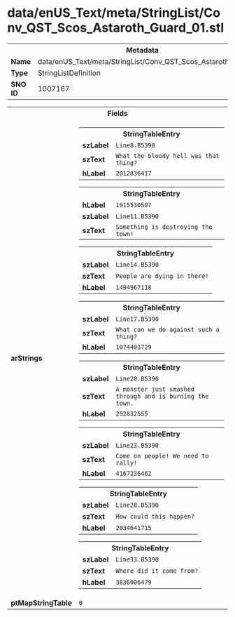 <h1>data/enUS_Text/meta/StringList/Conv_QST_Scos_Astaroth_Guard_01.stl</h1><table><tr><th colspan="100%">Metadata</th></tr><tr><td><b>Name</b></td><td>data/enUS_Text/meta/StringList/Conv_QST_Scos_Astaroth_Guard_01.stl</td></tr><tr><td><b>Type</b></td><td>StringListDefinition</td></tr><tr><td><b>SNO ID</b></td><td>1007167</td></tr></table>

<table><tr><th colspan="100%">Fields</th></tr><tr><td><b>arStrings</b></td><td><table><tr><th colspan="100%">StringTableEntry</th></tr><tr><td><b>szLabel</b></td><td><code>Line8.B5390</code></td></tr><tr><td><b>szText</b></td><td><code>What the bloody hell was that thing?</code></td></tr><tr><td><b>hLabel</b></td><td><code>2012836417</code></td></tr></table>


<table><tr><th colspan="100%">StringTableEntry</th></tr><tr><td><b>hLabel</b></td><td><code>1915530507</code></td></tr><tr><td><b>szLabel</b></td><td><code>Line11.B5390</code></td></tr><tr><td><b>szText</b></td><td><code>Something is destroying the town!</code></td></tr></table>


<table><tr><th colspan="100%">StringTableEntry</th></tr><tr><td><b>szLabel</b></td><td><code>Line14.B5390</code></td></tr><tr><td><b>szText</b></td><td><code>People are dying in there!</code></td></tr><tr><td><b>hLabel</b></td><td><code>1494967118</code></td></tr></table>


<table><tr><th colspan="100%">StringTableEntry</th></tr><tr><td><b>szLabel</b></td><td><code>Line17.B5390</code></td></tr><tr><td><b>szText</b></td><td><code>What can we do against such a thing?</code></td></tr><tr><td><b>hLabel</b></td><td><code>1074403729</code></td></tr></table>


<table><tr><th colspan="100%">StringTableEntry</th></tr><tr><td><b>szLabel</b></td><td><code>Line20.B5390</code></td></tr><tr><td><b>szText</b></td><td><code>A monster just smashed through and is burning the town.</code></td></tr><tr><td><b>hLabel</b></td><td><code>292832555</code></td></tr></table>


<table><tr><th colspan="100%">StringTableEntry</th></tr><tr><td><b>szLabel</b></td><td><code>Line23.B5390</code></td></tr><tr><td><b>szText</b></td><td><code>Come on people! We need to rally!</code></td></tr><tr><td><b>hLabel</b></td><td><code>4167236462</code></td></tr></table>


<table><tr><th colspan="100%">StringTableEntry</th></tr><tr><td><b>szLabel</b></td><td><code>Line28.B5390</code></td></tr><tr><td><b>szText</b></td><td><code>How could this happen?</code></td></tr><tr><td><b>hLabel</b></td><td><code>2034641715</code></td></tr></table>


<table><tr><th colspan="100%">StringTableEntry</th></tr><tr><td><b>szLabel</b></td><td><code>Line33.B5390</code></td></tr><tr><td><b>szText</b></td><td><code>Where did it come from?</code></td></tr><tr><td><b>hLabel</b></td><td><code>3836006479</code></td></tr></table>


</td></tr><tr><td><b>ptMapStringTable</b></td><td><code>0</code></td></tr></table>

